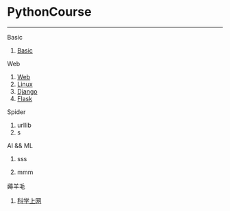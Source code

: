 # PythonCourse

---

Basic

1. [Basic](/basic/basic.md)

Web

1. [Web](/web/web.md)
2. [Linux](/web/linux.md)
3. [Django](/web/django.md)
4. [Flask](/web/flask.md)

Spider

1. urllib
2. s

AI && ML

1. sss

2. mmm

薅羊毛

1. [科学上网](/web/linux/ke-xue-shang-wang.md)



